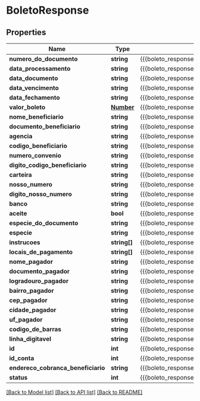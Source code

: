 # BoletoResponse

## Properties
Name | Type | Description | Notes
------------ | ------------- | ------------- | -------------
**numero_do_documento** | **string** | {{{boleto_response_numero_do_documento_value}}} | [optional] 
**data_processamento** | **string** | {{{boleto_response_data_processamento_value}}} | [optional] 
**data_documento** | **string** | {{{boleto_response_data_documento_value}}} | [optional] 
**data_vencimento** | **string** | {{{boleto_response_data_vencimento_value}}} | [optional] 
**data_fechamento** | **string** | {{{boleto_response_data_fechamento_value}}} | [optional] 
**valor_boleto** | [**Number**](Number.md) | {{{boleto_response_valor_boleto_value}}} | [optional] 
**nome_beneficiario** | **string** | {{{boleto_response_nome_beneficiario_value}}} | [optional] 
**documento_beneficiario** | **string** | {{{boleto_response_documento_beneficiario_value}}} | [optional] 
**agencia** | **string** | {{{boleto_response_agencia_value}}} | [optional] 
**codigo_beneficiario** | **string** | {{{boleto_response_codigo_beneficiario_value}}} | [optional] 
**numero_convenio** | **string** | {{{boleto_response_numero_convenio_value}}} | [optional] 
**digito_codigo_beneficiario** | **string** | {{{boleto_response_digito_codigo_beneficiario_value}}} | [optional] 
**carteira** | **string** | {{{boleto_response_carteira_value}}} | [optional] 
**nosso_numero** | **string** | {{{boleto_response_nosso_numero_value}}} | [optional] 
**digito_nosso_numero** | **string** | {{{boleto_response_digito_nosso_numero_value}}} | [optional] 
**banco** | **string** | {{{boleto_response_banco_value}}} | [optional] 
**aceite** | **bool** | {{{boleto_response_aceite_value}}} | [optional] 
**especie_do_documento** | **string** | {{{boleto_response_especie_do_documento_value}}} | [optional] 
**especie** | **string** | {{{boleto_response_especie_value}}} | [optional] 
**instrucoes** | **string[]** | {{{boleto_response_instrucoes_value}}} | [optional] 
**locais_de_pagamento** | **string[]** | {{{boleto_response_locais_de_pagamento_value}}} | [optional] 
**nome_pagador** | **string** | {{{boleto_response_nome_pagador_value}}} | [optional] 
**documento_pagador** | **string** | {{{boleto_response_documento_pagador_value}}} | [optional] 
**logradouro_pagador** | **string** | {{{boleto_response_logradouro_pagador_value}}} | [optional] 
**bairro_pagador** | **string** | {{{boleto_response_bairro_pagador_value}}} | [optional] 
**cep_pagador** | **string** | {{{boleto_response_cep_pagador_value}}} | [optional] 
**cidade_pagador** | **string** | {{{boleto_response_cidade_pagador_value}}} | [optional] 
**uf_pagador** | **string** | {{{boleto_response_uf_pagador_value}}} | [optional] 
**codigo_de_barras** | **string** | {{{boleto_response_codigo_de_barras_value}}} | [optional] 
**linha_digitavel** | **string** | {{{boleto_response_linha_digitavel_value}}} | [optional] 
**id** | **int** | {{{boleto_response_id_value}}} | [optional] 
**id_conta** | **int** | {{{boleto_response_id_conta_value}}} | [optional] 
**endereco_cobranca_beneficiario** | **string** | {{{boleto_response_endereco_cobranca_beneficiario_value}}} | [optional] 
**status** | **int** | {{{boleto_response_status_value}}} | [optional] 

[[Back to Model list]](../README.md#documentation-for-models) [[Back to API list]](../README.md#documentation-for-api-endpoints) [[Back to README]](../README.md)


